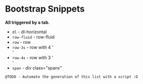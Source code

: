 # Bootstrap Snippets

__All triggered by a tab.__

* `dl` - dl-horizontal
* `row-fluid` - row-fluid
* `row` - row
* `row-3s` - row with 4 '<div class="span3"></div>'
* `row-4s` - row with 3 '<div class="span4"></div>'
* `span` - div class="spanx"

```
@TODO - Automate the generation of this list with a script :D
```
